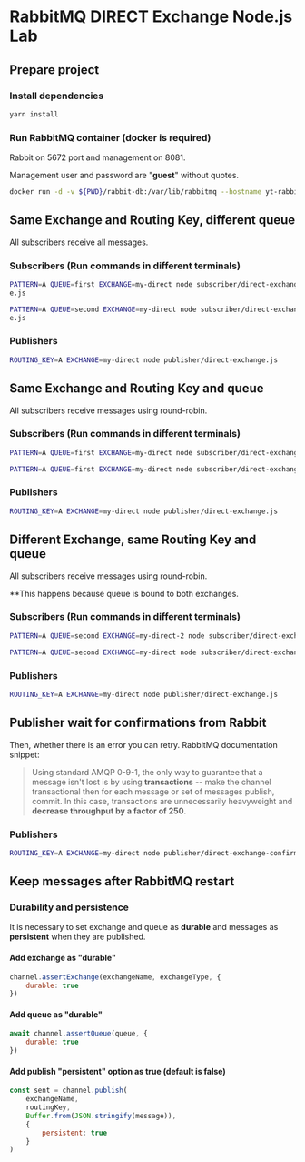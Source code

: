 # RabbitMQ DIRECT Exchange Node.js Lab

## Prepare project

### Install dependencies

```bash
yarn install
```

### Run RabbitMQ container (docker is required)

Rabbit on 5672 port and management on 8081.

Management user and password are "**guest**" without quotes.

```bash
docker run -d -v ${PWD}/rabbit-db:/var/lib/rabbitmq --hostname yt-rabbit -p 5672:5672 -p 8081:15672 --name yt-rabbit rabbitmq:3-management
```

## Same Exchange and Routing Key, different queue

All subscribers receive all messages.

### Subscribers (Run commands in different terminals)

```bash
PATTERN=A QUEUE=first EXCHANGE=my-direct node subscriber/direct-exchang
e.js

PATTERN=A QUEUE=second EXCHANGE=my-direct node subscriber/direct-exchang
e.js
```

### Publishers

```bash
ROUTING_KEY=A EXCHANGE=my-direct node publisher/direct-exchange.js
```

## Same Exchange and Routing Key and queue

All subscribers receive messages using round-robin.

### Subscribers (Run commands in different terminals)

```bash
PATTERN=A QUEUE=first EXCHANGE=my-direct node subscriber/direct-exchange.js

PATTERN=A QUEUE=first EXCHANGE=my-direct node subscriber/direct-exchange.js
```

### Publishers

```bash
ROUTING_KEY=A EXCHANGE=my-direct node publisher/direct-exchange.js
```

## Different Exchange, same Routing Key and queue

All subscribers receive messages using round-robin.

**This happens because queue is bound to both exchanges.

### Subscribers (Run commands in different terminals)

```bash
PATTERN=A QUEUE=second EXCHANGE=my-direct-2 node subscriber/direct-exchange.js

PATTERN=A QUEUE=second EXCHANGE=my-direct node subscriber/direct-exchange.js
```

### Publishers

```bash
ROUTING_KEY=A EXCHANGE=my-direct node publisher/direct-exchange.js
```

## Publisher wait for confirmations from Rabbit
Then, whether there is an error you can retry.
RabbitMQ documentation snippet:
> Using standard AMQP 0-9-1, the only way to guarantee that 
> a message isn't lost is by using **transactions** -- make the 
> channel transactional then for each message or set of 
> messages publish, commit. In this case, transactions
> are unnecessarily heavyweight and **decrease throughput 
> by a factor of 250**.

### Publishers

```bash
ROUTING_KEY=A EXCHANGE=my-direct node publisher/direct-exchange-confirm.js
```

## Keep messages after RabbitMQ restart
### Durability and persistence
It is necessary to set exchange and queue as **durable** and messages
as **persistent** when they are published.
#### Add exchange as "durable"

```js
channel.assertExchange(exchangeName, exchangeType, {
    durable: true
})
```

#### Add queue as "durable"

```js
await channel.assertQueue(queue, {
    durable: true
})
```

#### Add publish "persistent" option as true (default is false)

```js
const sent = channel.publish(
    exchangeName,
    routingKey,
    Buffer.from(JSON.stringify(message)),
    {
        persistent: true
    }
)
```
